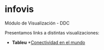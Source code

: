 # infovis
Módulo de Visualización - DDC

Presentamos links a distintas visualizaciones:
* **Tableu**
        *[Conectividad en el mundo](https://juanignaciosolis.github.io/infovis/tableu_1.html)

